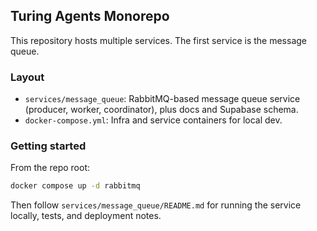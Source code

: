 ## Turing Agents Monorepo

This repository hosts multiple services. The first service is the message queue.

### Layout
- `services/message_queue`: RabbitMQ-based message queue service (producer, worker, coordinator), plus docs and Supabase schema.
- `docker-compose.yml`: Infra and service containers for local dev.

### Getting started
From the repo root:
```bash
docker compose up -d rabbitmq
```
Then follow `services/message_queue/README.md` for running the service locally, tests, and deployment notes.
